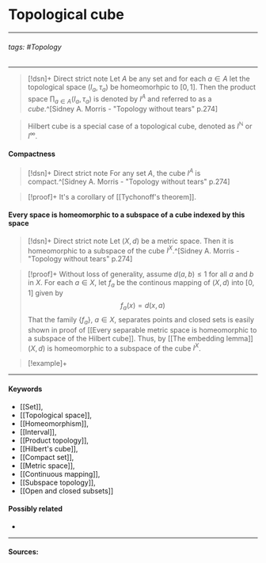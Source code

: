 # Topological cube
***
###### tags: #Topology 
***
>[!dsn]+ Direct strict note
>Let $A$ be any set and for each $a\in A$ let the topological space $(I_{a},\tau_{a})$ be homeomorhpic to $[0,1]$. Then the product space $\prod_{a\in A}(I_{a},\tau_{a})$ is denoted by $I^{A}$ and referred to as a *cube*.^[Sidney A. Morris - "Topology without tears" p.274]

>Hilbert cube is a special case of a topological cube, denoted as $I^{\mathbb{N}}$ or $I^{\infty}$.

#### Compactness
>[!dsn]+ Direct strict note
>For any set $A$, the cube $I^{A}$ is compact.^[Sidney A. Morris - "Topology without tears" p.274]

>[!proof]+
>It's a corollary of [[Tychonoff's theorem]].

#### Every space is homeomorphic to a subspace of a cube indexed by this space
>[!dsn]+ Direct strict note
>Let $(X,d)$ be a metric space. Then it is homeomorphic to a subspace of the cube $I^{X}$.^[Sidney A. Morris - "Topology without tears" p.274]

>[!proof]+
>Without loss of generality, assume $d(a,b)\le1$ for all $a$ and $b$ in $X$. For each $a\in X$, let $f_{a}$ be the continous mapping of $(X,d)$ into $[0,1]$ given by
>$$f_{a}(x)=d(x,a)$$
>That the family $\{f_{a}\}$, $a\in X$, separates points and closed sets is easily shown in proof of [[Every separable metric space is homeomorphic to a subspace of the Hilbert cube]]. Thus, by [[The embedding lemma]] $(X,d)$ is homeomorphic to a subspace of the cube $I^{X}$.

>[!example]+ 
>
***
#### Keywords
- [[Set]],
- [[Topological space]],
- [[Homeomorphism]],
- [[Interval]],
- [[Product topology]],
- [[Hilbert's cube]],
- [[Compact set]],
- [[Metric space]],
- [[Continuous mapping]],
- [[Subspace topology]],
- [[Open and closed subsets]]
#### Possibly related
- 
***
#### Sources: